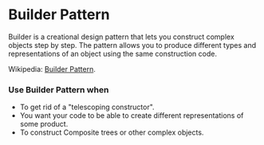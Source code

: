 # Builder Pattern

Builder is a creational design pattern that lets you construct complex objects step by step. The pattern allows you to produce different types and representations of an object using the same construction code.

Wikipedia: [Builder Pattern](https://en.wikipedia.org/wiki/Builder_pattern).

### Use Builder Pattern when

  * To get rid of a "telescoping constructor".
  * You want your code to be able to create different representations of some product.
  * To construct Composite trees or other complex objects.

